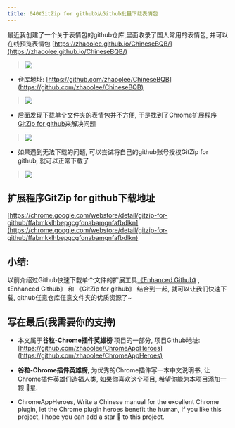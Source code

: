 ```yaml
---
title: 040《GitZip for github》从Github批量下载表情包
---
```

最近我创建了一个关于表情包的github仓库,里面收录了国人常用的表情包, 并可以在线预览表情包 [https://zhaoolee.github.io/ChineseBQB/](https://zhaoolee.github.io/ChineseBQB/)

> ![](https://v2fy.com/asset/040_gitzip_for_github/2f7218d909cd4e038c3d1dff5717d9c8.png)

- 仓库地址: [https://github.com/zhaoolee/ChineseBQB](https://github.com/zhaoolee/ChineseBQB)


> ![](https://v2fy.com/asset/040_gitzip_for_github/00f5446e98744f7bbae16412f8d882e1.png)

- 后面发现下载单个文件夹的表情包并不方便, 于是找到了Chrome扩展程序[GitZip for github](https://chrome.google.com/webstore/detail/gitzip-for-github/ffabmkklhbepgcgfonabamgnfafbdlkn)来解决问题

> ![](https://v2fy.com/asset/040_gitzip_for_github/9e16839ccf0c4c348051bc5065092cc5.gif)

- 如果遇到无法下载的问题, 可以尝试将自己的github账号授权GitZip for github, 就可以正常下载了

> ![](https://v2fy.com/asset/040_gitzip_for_github/3fe548a32df1460a8f45086762881afb.gif)


## 扩展程序GitZip for github下载地址

[https://chrome.google.com/webstore/detail/gitzip-for-github/ffabmkklhbepgcgfonabamgnfafbdlkn](https://chrome.google.com/webstore/detail/gitzip-for-github/ffabmkklhbepgcgfonabamgnfafbdlkn)


## 小结:


以前介绍过Github快速下载单个文件的扩展工具[《Enhanced Github》](https://zhaoolee.gitbooks.io/chrome/content/018enhanced-github300b-cong-201c-bing-gui-201d-dao-201c-bing-gun-er-201d2c-xia-zai-github-dan-ge-wen-jian.html) , 《Enhanced Github》 和 《GitZip for github》 结合到一起, 就可以让我们快速下载, github任意仓库任意文件夹的优质资源了~


## 写在最后(我需要你的支持)

- 本文属于**谷粒-Chrome插件英雄榜** 项目的一部分, 项目Github地址: [https://github.com/zhaoolee/ChromeAppHeroes](https://github.com/zhaoolee/ChromeAppHeroes)

- **谷粒-Chrome插件英雄榜**, 为优秀的Chrome插件写一本中文说明书, 让Chrome插件英雄们造福人类, 如果你喜欢这个项目, 希望你能为本项目添加一颗 🌟星.

- ChromeAppHeroes, Write a Chinese manual for the excellent Chrome plugin, let the Chrome plugin heroes benefit the human, If you like this project, I hope you can add a star 🌟 to this project.

